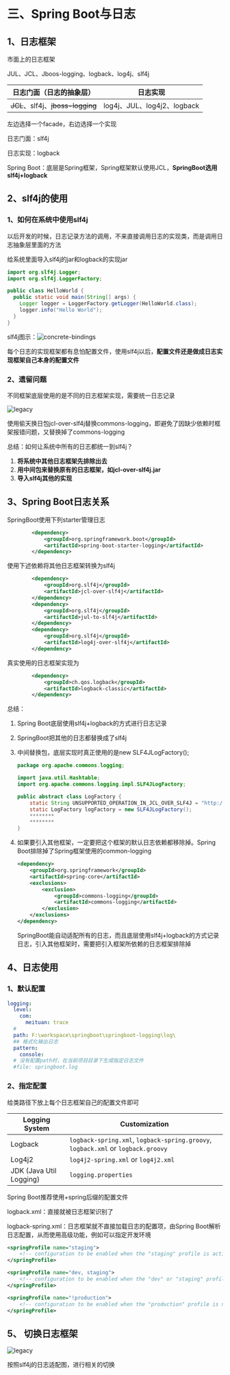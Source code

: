 # 三、Spring Boot与日志

## 1、日志框架

市面上的日志框架

JUL、JCL、Jboos-logging、logback、log4j、slf4j

| 日志门面（日志的抽象层）          | 日志实现                    |
| --------------------------------- | --------------------------- |
| ~~JCL~~、slf4j、~~jboss-logging~~ | log4j、JUL、log4j2、logback |

左边选择一个facade，右边选择一个实现

日志门面：slf4j

日志实现：logback



Spring Boot：底层是Spring框架，Spring框架默认使用JCL，**SpringBoot选用slf4j+logback**

## 2、slf4j的使用

### 1、如何在系统中使用slf4j

以后开发的时候，日志记录方法的调用，不来直接调用日志的实现类，而是调用日志抽象层里面的方法

给系统里面导入slf4j的jar和logback的实现jar

```java
import org.slf4j.Logger;
import org.slf4j.LoggerFactory;

public class HelloWorld {
  public static void main(String[] args) {
    Logger logger = LoggerFactory.getLogger(HelloWorld.class);
    logger.info("Hello World");
  }
}	
```

slf4j图示：![concrete-bindings](https://user-images.githubusercontent.com/16509581/39743814-c6d484ba-52d4-11e8-821d-3343dcca252f.png)

每个日志的实现框架都有息怕配置文件，使用slf4j以后，**配置文件还是做成日志实现框架自己本身的配置文件**

### 2、遗留问题

不同框架底层使用的是不同的日志框架实现，需要统一日志记录

![legacy](https://user-images.githubusercontent.com/16509581/39744296-5ec5d4a8-52d6-11e8-829e-61c666760d19.png)

使用偷天换日包jcl-over-slf4j替换commons-logging，即避免了因缺少依赖时框架报错问题，又替换掉了commons-logging

总结：如何让系统中所有的日志都统一到slf4j？

1. **将系统中其他日志框架先排除出去**
2. **用中间包来替换原有的日志框架，如jcl-over-slf4j.jar**
3. **导入slf4j其他的实现**

## 3、Spring Boot日志关系

SpringBoot使用下列starter管理日志

```xml
		<dependency>
			<groupId>org.springframework.boot</groupId>
			<artifactId>spring-boot-starter-logging</artifactId>
		</dependency>
```

使用下述依赖将其他日志框架转换为slf4j

```xml
		<dependency>
			<groupId>org.slf4j</groupId>
			<artifactId>jcl-over-slf4j</artifactId>
		</dependency>
		<dependency>
			<groupId>org.slf4j</groupId>
			<artifactId>jul-to-slf4j</artifactId>
		</dependency>
		<dependency>
			<groupId>org.slf4j</groupId>
			<artifactId>log4j-over-slf4j</artifactId>
		</dependency>
```

真实使用的日志框架实现为

```xml
		<dependency>
			<groupId>ch.qos.logback</groupId>
			<artifactId>logback-classic</artifactId>
		</dependency>
```

总结：

1. Spring Boot底层使用slf4j+logback的方式进行日志记录

2. SpringBoot把其他的日志都替换成了slf4j

3. 中间替换包，底层实现时真正使用的是new SLF4JLogFactory();

   ```java
   package org.apache.commons.logging;
   
   import java.util.Hashtable;
   import org.apache.commons.logging.impl.SLF4JLogFactory;
   
   public abstract class LogFactory {
       static String UNSUPPORTED_OPERATION_IN_JCL_OVER_SLF4J = "http://www.slf4j.org/codes.html#unsupported_operation_in_jcl_over_slf4j";
       static LogFactory logFactory = new SLF4JLogFactory();
       ********
       ********
   }
   ```

4. 如果要引入其他框架，一定要把这个框架的默认日志依赖都移除掉。Spring Boot排除掉了Spring框架使用的common-logging

   ```xml
   <dependency>
       <groupId>org.springframework</groupId>
       <artifactId>spring-core</artifactId>
       <exclusions>
           <exclusion>
               <groupId>commons-logging</groupId>
               <artifactId>commons-logging</artifactId>
           </exclusion>
       </exclusions>
   </dependency>
   ```

   SpringBoot能自动适配所有的日志，而且底层使用slf4j+logback的方式记录日志，引入其他框架时，需要把引入框架所依赖的日志框架排除掉

## 4、日志使用

### 1、默认配置

```yaml
logging:
  level:
    com:
      meituan: trace
  #
  path: F:\workspace\springboot\springboot-logging\log\
  ## 格式化输出日志
  pattern:
    console: 
  # 没有配置path时，在当前项目目录下生成指定日志文件
  #file: springboot.log
```

### 2、指定配置

给类路径下放上每个日志框架自己的配置文件即可

| Logging System          | Customization                                                |
| ----------------------- | ------------------------------------------------------------ |
| Logback                 | `logback-spring.xml`, `logback-spring.groovy`, `logback.xml` or `logback.groovy` |
| Log4j2                  | `log4j2-spring.xml` or `log4j2.xml`                          |
| JDK (Java Util Logging) | `logging.properties`                                         |

Spring Boot推荐使用+spring后缀的配置文件

logback.xml：直接就被日志框架识别了

logback-spring.xml：日志框架就不直接加载日志的配置项，由Spring Boot解析日志配置，从而使用高级功能，例如可以指定开发环境

```xml
<springProfile name="staging">
    <!-- configuration to be enabled when the "staging" profile is active -->
</springProfile>

<springProfile name="dev, staging">
    <!-- configuration to be enabled when the "dev" or "staging" profiles are active -->
</springProfile>

<springProfile name="!production">
    <!-- configuration to be enabled when the "production" profile is not active -->
</springProfile>
```

## 5、 切换日志框架

![legacy](https://user-images.githubusercontent.com/16509581/39744296-5ec5d4a8-52d6-11e8-829e-61c666760d19.png)

按照slf4j的日志适配图，进行相关的切换